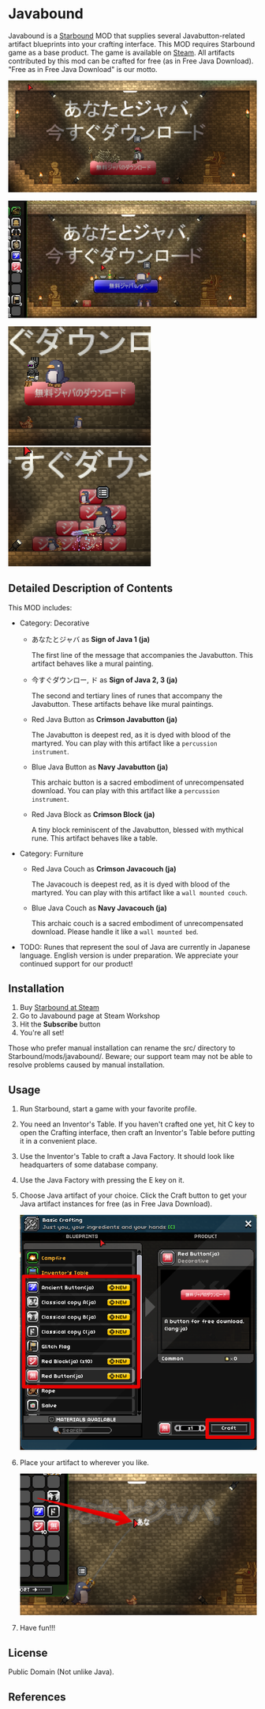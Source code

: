# Javabound

Javabound is a [Starbound] MOD that supplies several Javabutton-related artifact blueprints into your crafting interface. This MOD requires Starbound game as a base product. The game is available on [Steam].
All artifacts contributed by this mod can be crafted for free (as in Free Java Download). "Free as in Free Java Download" is our motto.

![Screenshot02](screenshots/screenshot02.png)

![Screenshot03](screenshots/screenshot03.png)

![Screenshot04](screenshots/screenshot04_.png) &nbsp; &nbsp; ![Screenshot05](screenshots/screenshot05.png)

## Detailed Description of Contents

This MOD includes:

* Category: Decorative
  * あなたとジャバ as **Sign of Java 1 (ja)**

    The first line of the message that accompanies the Javabutton.
    This artifact behaves like a mural painting.

  * 今すぐダウンロー, ド as **Sign of Java 2, 3 (ja)**

    The second and tertiary lines of runes that accompany the Javabutton.
    These artifacts behave like mural paintings.

  * Red Java Button as **Crimson Javabutton (ja)**

    The Javabutton is deepest red, as it is dyed with blood of the martyred.
    You can play with this artifact like a `percussion instrument`.

  * Blue Java Button as **Navy Javabutton (ja)**

    This archaic button is a sacred embodiment of unrecompensated download.
    You can play with this artifact like a `percussion instrument`.

  * Red Java Block as **Crimson Block (ja)**

    A tiny block reminiscent of the Javabutton, blessed with mythical rune.
    This artifact behaves like a table.

* Category: Furniture

  * Red Java Couch as **Crimson Javacouch (ja)**

    The Javacouch is deepest red, as it is dyed with blood of the martyred.
    You can play with this artifact like a `wall mounted couch`.

  * Blue Java Couch as **Navy Javacouch (ja)**

    This archaic couch is a sacred embodiment of unrecompensated download.
    Please handle it like a `wall mounted bed`.

* TODO: Runes that represent the soul of Java are currently in Japanese language. English version is under preparation. We appreciate your continued support for our product!

## Installation

1. Buy [Starbound at Steam]
1. Go to Javabound page at Steam Workshop
1. Hit the **Subscribe** button
1. You're all set!

Those who prefer manual installation can rename the src/ directory to Starbound/mods/javabound/. Beware; our support team may not be able to resolve problems caused by manual installation.

## Usage

1. Run Starbound, start a game with your favorite profile.
1. You need an Inventor's Table. If you haven't crafted one yet, hit C key to open the Crafting interface, then craft an Inventor's Table before putting it in a convenient place.
1. Use the Inventor's Table to craft a Java Factory. It should look like headquarters of some database company.
1. Use the Java Factory with pressing the E key on it.
1. Choose Java artifact of your choice. Click the Craft button to get your Java artifact instances for free (as in Free Java Download).

    ![How to image](screenshots/howto01-crafting_.png)

1. Place your artifact to wherever you like.

    ![How to image](screenshots/howto02-putting_.png)

1. Have fun!!!

## License

Public Domain (Not unlike Java).

## References

[Starbound]: http://playstarbound.com/ "Starbound"
[Crafting Station]: http://starbounder.org/Crafting_Station "Crafting Station - Starbounder - Starbound Wiki"
[Steam]: http://store.steampowered.com/ "Steam"
[Starbound at Steam]: http://store.steampowered.com/app/211820 "Starbound"
